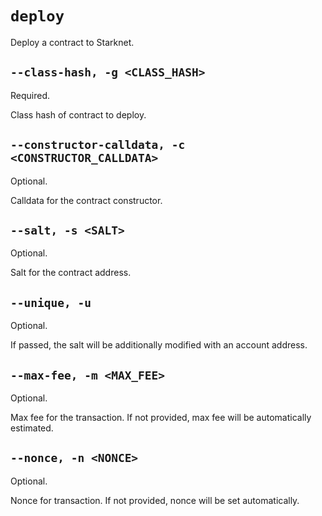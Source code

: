 # `deploy`
Deploy a contract to Starknet.

## `--class-hash, -g <CLASS_HASH>`
Required.

Class hash of contract to deploy.

## `--constructor-calldata, -c <CONSTRUCTOR_CALLDATA>`
Optional.

Calldata for the contract constructor.

## `--salt, -s <SALT>`
Optional.

Salt for the contract address.

## `--unique, -u`
Optional.

If passed, the salt will be additionally modified with an account address.

## `--max-fee, -m <MAX_FEE>`
Optional.

Max fee for the transaction. If not provided, max fee will be automatically estimated.

## `--nonce, -n <NONCE>`
Optional.

Nonce for transaction. If not provided, nonce will be set automatically.
